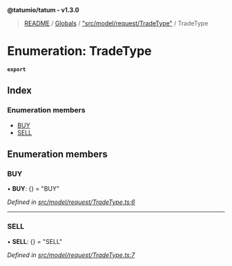 **@tatumio/tatum - v1.3.0**

> [README](../README.md) / [Globals](../globals.md) / ["src/model/request/TradeType"](../modules/_src_model_request_tradetype_.md) / TradeType

# Enumeration: TradeType

**`export`** 

## Index

### Enumeration members

* [BUY](_src_model_request_tradetype_.tradetype.md#buy)
* [SELL](_src_model_request_tradetype_.tradetype.md#sell)

## Enumeration members

### BUY

•  **BUY**: {} = "BUY"

*Defined in [src/model/request/TradeType.ts:6](https://github.com/tatumio/tatum-js/blob/31bb1b4/src/model/request/TradeType.ts#L6)*

___

### SELL

•  **SELL**: {} = "SELL"

*Defined in [src/model/request/TradeType.ts:7](https://github.com/tatumio/tatum-js/blob/31bb1b4/src/model/request/TradeType.ts#L7)*
